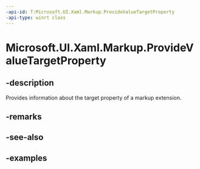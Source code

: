 ```yaml
---
-api-id: T:Microsoft.UI.Xaml.Markup.ProvideValueTargetProperty
-api-type: winrt class
---
```


# Microsoft.UI.Xaml.Markup.ProvideValueTargetProperty

<!--
public sealed class ProvideValueTargetProperty
-->

## -description

Provides information about the target property of a markup extension.

## -remarks

## -see-also

## -examples
